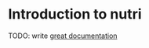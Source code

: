 # Introduction to nutri

TODO: write [great documentation](http://jacobian.org/writing/what-to-write/)
